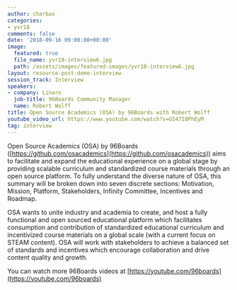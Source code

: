 ```yaml
---
author: charbax
categories:
- yvr18
comments: false
date: '2018-09-16 09:00:00+00:00'
image:
  featured: true
  file_name: yvr18-interview6.jpg
  path: /assets/images/featured-images/yvr18-interview6.jpg
layout: resource-post-demo-interview
session_track: Interview
speakers:
- company: Linaro
  job-title: 96Boards Community Manager
  name: Robert Wolff
title: Open Source Academics (OSA) by 96Boards with Robert Wolff
youtube_video_url: https://www.youtube.com/watch?v=G547I8PhEyM
tag: interview
---
```

Open Source Academics (OSA) by 96Boards ([https://github.com/osacademics](https://github.com/osacademics)) aims to facilitate and expand the educational experience on a global stage by providing scalable curriculum and standardized course materials through an open source platform. To fully understand the diverse nature of OSA, this summary will be broken down into seven discrete sections: Motivation, Mission, Platform, Stakeholders, Infinity Committee, Incentives and Roadmap.

OSA wants to unite industry and academia to create, and host a fully functional and open sourced educational platform which facilitates consumption and contribution of standardized educational curriculum and incentivized course materials on a global scale (with a current focus on STEAM content). OSA will work with stakeholders to achieve a balanced set of standards and incentives which encourage collaboration and drive content quality and growth.

You can watch more 96Boards videos at [https://youtube.com/96boards](https://youtube.com/96boards)